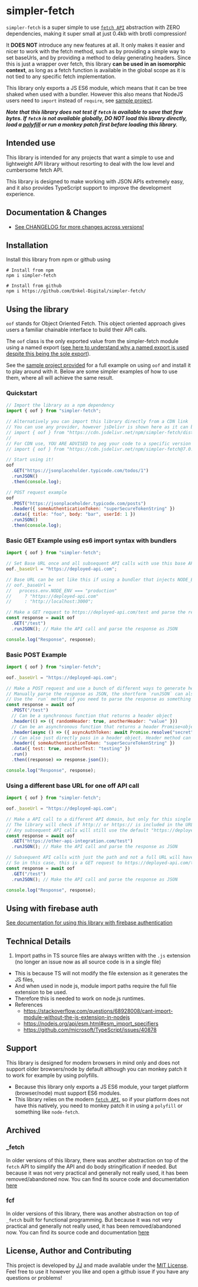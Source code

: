 # simpler-fetch
`simpler-fetch` is a super simple to use [`fetch API`](https://developer.mozilla.org/en-US/docs/Web/API/Fetch_API) abstraction with ZERO dependencies, making it super small at just 0.4kb with brotli compression!

It **DOES NOT** introduce any new features at all. It only makes it easier and nicer to work with the fetch method, such as by providing a simple way to set baseUrls, and by providing a method to delay generating headers. Since this is just a wrapper over fetch, this library **can be used in an isomorphic context**, as long as a fetch function is available in the global scope as it is not tied to any specific fetch implementation.

This library only exports a JS ES6 module, which means that it can be tree shaked when used with a bundler. However this also means that NodeJS users need to `import` instead of `require`, see [sample project](./sample/node/).

***Note that this library does not test if `fetch` is available to save that few bytes. If `fetch` is not available globally, DO NOT load this library directly, load a [polyfill](https://github.com/github/fetch) or run a monkey patch first before loading this library.***


## Intended use
This library is intended for any projects that want a simple to use and lightweight API library without resorting to deal with the low level and cumbersome fetch API.

This library is designed to make working with JSON APIs extremely easy, and it also provides TypeScript support to improve the development experience.


## Documentation & Changes
- [See CHANGELOG for more changes across versions!](./CHANGELOG.md)


## Installation
Install this library from npm or github using
```shell
# Install from npm
npm i simpler-fetch

# Install from github
npm i https://github.com/Enkel-Digital/simpler-fetch/
```


## Using the library
`oof` stands for Object Oriented Fetch. This object oriented approach gives users a familiar chainable interface to build their API calls.

The `oof` class is the only exported value from the simpler-fetch module using a named export ([see here to understand why a named export is used despite this being the sole export](https://listed.to/@JJ/37419/named-exports-are-better-than-default-ones-mostly)).

See the [sample project provided](./sample/) for a full example on using `oof` and install it to play around with it. Below are some simpler examples of how to use them, where all will achieve the same result.

### Quickstart
```javascript
// Import the library as a npm dependency
import { oof } from "simpler-fetch";

// Alternatively you can import this library directly from a CDN link
// You can use any provider, however jsDelivr is shown here as it can be used in China and it is backed by multiple CDNs
// import { oof } from "https://cdn.jsdelivr.net/npm/simpler-fetch/dist/index.js";
//
// For CDN use, YOU ARE ADVISED to peg your code to a specific version to ensure it does not break between upgrades, e.g.
// import { oof } from "https://cdn.jsdelivr.net/npm/simpler-fetch@7.0.2/dist/index.js";

// Start using it!
oof
  .GET("https://jsonplaceholder.typicode.com/todos/1")
  .runJSON()
  .then(console.log);

// POST request example
oof
  .POST("https://jsonplaceholder.typicode.com/posts")
  .header({ someAuthenticationToken: "superSecureTokenString" })
  .data({ title: "foo", body: "bar", userId: 1 })
  .runJSON()
  .then(console.log);
```

### Basic GET Example using es6 import syntax with bundlers
```javascript
import { oof } from "simpler-fetch";

// Set Base URL once and all subsequent API calls with use this base API url
oof._baseUrl = "https://deployed-api.com";

// Base URL can be set like this if using a bundler that injects NODE_ENV in
// oof._baseUrl =
//   process.env.NODE_ENV === "production"
//     ? "https://deployed-api.com"
//     : "http://localhost:3000";

// Make a GET request to https://deployed-api.com/test and parse the response as JSON
const response = await oof
  .GET("/test")
  .runJSON(); // Make the API call and parse the response as JSON

console.log("Response", response);
```

### Basic POST Example
```javascript
import { oof } from "simpler-fetch";

oof._baseUrl = "https://deployed-api.com";

// Make a POST request and use a bunch of different ways to generate header values
// Manually parse the response as JSON, the shortform `runJSON` can also be used
// Use the `run` method if you need to parse the response as something else like text
const response = await oof
  .POST("/test")
  // Can be a synchronous function that returns a header object
  .header(() => ({ randomHeader: true, anotherHeader: "value" }))
  // Can be an asynchronous function that returns a header Promise<object>
  .header(async () => ({ asyncAuthToken: await Promise.resolve("secret") }))
  // Can also just directly pass in a header object. Header method can be called multiple times
  .header({ someAuthenticationToken: "superSecureTokenString" })
  .data({ test: true, anotherTest: "testing" })
  .run()
  .then((response) => response.json());

console.log("Response", response);
```

### Using a different base URL for one off API call
```javascript
import { oof } from "simpler-fetch";

oof._baseUrl = "https://deployed-api.com";

// Make a API call to a different API domain, but only for this single request by using a full URL path
// The library will check if http:// or https:// is included in the URL, and skip base URL if included
// Any subsequent API calls will still use the default "https://deployed-api.com" as base URL
const response = await oof
  .GET("https://other-api-integration.com/test")
  .runJSON(); // Make the API call and parse the response as JSON

// Subsequent API calls with just the path and not a full URL will have the base URL appended,
// So in this case, this is a GET request to https://deployed-api.com/test
const response = await oof
  .GET("/test")
  .runJSON(); // Make the API call and parse the response as JSON

console.log("Response", response);
```


## Using with firebase auth
[See documentation for using this library with firebase authentication](./firebase-auth.md)


## Technical Details
1. Import paths in TS source files are always written with the `.js` extension (no longer an issue now as all source code is in a single file)
  - This is because TS will not modify the file extension as it generates the JS files,
  - And when used in node js, module import paths require the full file extension to be used.
  - Therefore this is needed to work on node.js runtimes.
  - References
    - <https://stackoverflow.com/questions/68928008/cant-import-module-without-the-js-extension-in-nodejs>
    - <https://nodejs.org/api/esm.html#esm_import_specifiers>
    - <https://github.com/microsoft/TypeScript/issues/40878>


## Support
This library is designed for modern browsers in mind only and does not support older browsers/node by default although you can monkey patch it to work for example by using polyfills.

- Because this library only exports a JS ES6 module, your target platform (browser/node) must support ES6 modules.
- This library relies on the modern [`fetch API`](https://developer.mozilla.org/en-US/docs/Web/API/Fetch_API), so if your platform does not have this natively, you need to monkey patch it in using a `polyfill` or something like `node-fetch`.


## Archived
### \_fetch
In older versions of this library, there was another abstraction on top of the `fetch` API to simplify the API and do body stringification if needed. But because it was not very practical and generally not really used, it has been removed/abandoned now. You can find its source code and documentation [here](./archive/_fetch/)

### fcf
In older versions of this library, there was another abstraction on top of `_fetch` built for functional programming. But because it was not very practical and generally not really used, it has been removed/abandoned now. You can find its source code and documentation [here](./archive/fcf/)


## License, Author and Contributing
This project is developed by [JJ](https://github.com/Jaimeloeuf) and made available under the [MIT License](./LICENSE). Feel free to use it however you like and open a github issue if you have any questions or problems!